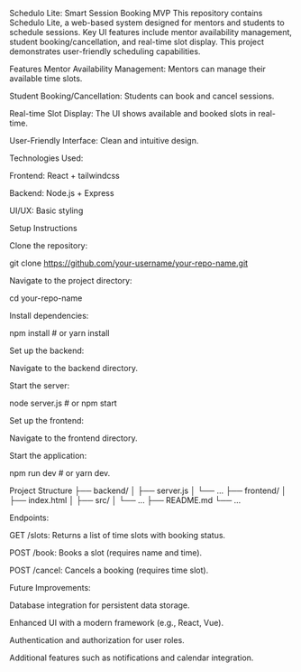 Schedulo Lite: Smart Session Booking MVP
This repository contains Schedulo Lite, a web-based system designed for mentors and students to schedule sessions. Key UI features include mentor availability management, student booking/cancellation, and real-time slot display. This project demonstrates user-friendly scheduling capabilities.

Features
Mentor Availability Management: Mentors can manage their available time slots.

Student Booking/Cancellation: Students can book and cancel sessions.

Real-time Slot Display: The UI shows available and booked slots in real-time.

User-Friendly Interface: Clean and intuitive design.


Technologies Used:

Frontend: React + tailwindcss

Backend: Node.js + Express

UI/UX: Basic styling


Setup Instructions

Clone the repository:

 git clone https://github.com/your-username/your-repo-name.git

Navigate to the project directory:

 cd your-repo-name

Install dependencies:

 npm install # or yarn install

Set up the backend:

 Navigate to the backend directory.

Start the server:

 node server.js # or npm start

Set up the frontend:

 Navigate to the frontend directory.

Start the application:

 npm run dev # or yarn dev.
 

Project Structure
├── backend/
│   ├── server.js
│   └── ...
├── frontend/
│   ├── index.html
│   ├── src/
│   └── ...
├── README.md
└── ...

Endpoints: 

GET /slots: Returns a list of time slots with booking status.

POST /book: Books a slot (requires name and time).

POST /cancel: Cancels a booking (requires time slot).


Future Improvements:

Database integration for persistent data storage.

Enhanced UI with a modern framework (e.g., React, Vue).

Authentication and authorization for user roles.

Additional features such as notifications and calendar integration.

